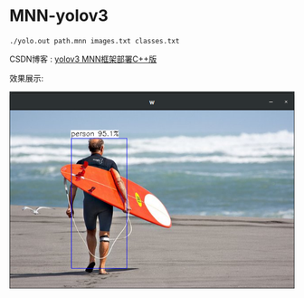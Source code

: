 # MNN-yolov3
```
./yolo.out path.mnn images.txt classes.txt
```

CSDN博客 : [yolov3 MNN框架部署C++版](https://blog.csdn.net/ljx123_/article/details/121561603?spm=1001.2014.3001.5501)

效果展示:&emsp;
<center class="half">
  <img src="result.png" /><br>
</center>

